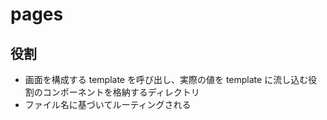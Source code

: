# pages

## 役割

- 画面を構成する template を呼び出し、実際の値を template に流し込む役割のコンポーネントを格納するディレクトリ
- ファイル名に基づいてルーティングされる
